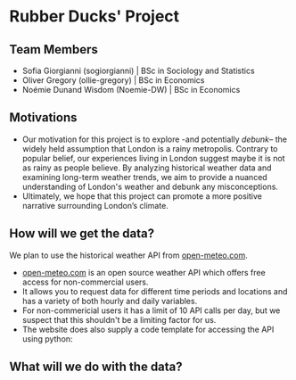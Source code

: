 # Rubber Ducks' Project
## Team Members
- Sofia Giorgianni (sogiorgianni) | BSc in Sociology and Statistics
- Oliver Gregory (ollie-gregory) | BSc in Economics
- Noémie Dunand Wisdom (Noemie-DW) | BSc in Economics

## Motivations

- Our motivation for this project is to explore -and potentially _debunk_– the widely held assumption that London is a rainy metropolis. Contrary to popular belief, our experiences living in London suggest maybe it is not as rainy as people believe. By analyzing historical weather data and examining long-term weather trends, we aim to provide a nuanced understanding of London's weather and debunk any misconceptions.
- Ultimately, we hope that this project can promote a more positive narrative surrounding London’s climate.

## How will we get the data?

We plan to use the historical weather API from [open-meteo.com](https://open-meteo.com/en/docs/historical-weather-api#start_date=2024-02-13&end_date=2024-02-24&hourly=rain).

- [open-meteo.com](https://open-meteo.com/en/docs/historical-weather-api#start_date=2024-02-13&end_date=2024-02-24&hourly=rain) is an open source weather API which offers free access for non-commercial users.
- It allows you to request data for different time periods and locations and has a variety of both hourly and daily variables.
- For non-commericial users it has a limit of 10 API calls per day, but we suspect that this shouldn't be a limiting factor for us.
- The website does also supply a code template for accessing the API using python:


## What will we do with the data?
